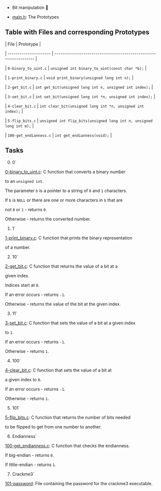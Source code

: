  - Bit manipulation :file_folder:


* [main.h](./main.h): The Prototypes



## Table with Files and corresponding Prototypes


| File                   | Prototype                                                           |

| ---------------------- | ------------------------------------------------------------------- |

| `0-binary_to_uint.c`   | `unsigned int binary_to_uint(const char *b);`                       |

| `1-print_binary.c`     | `void print_binary(unsigned long int n);`                           |

| `2-get_bit.c`          | `int get_bit(unsigned long int n, unsigned int index);`             |

| `3-set_bit.c`          | `int set_bit(unsigned long int *n, unsigned int index);`            |

| `4-clear_bit.c`        | `int clear_bit(unsigned long int *n, unsigned int index);`          |

| `5-flip_bits.c`        | `unsigned int flip_bits(unsigned long int n, unsigned long int m);` |

| `100-get_endianness.c` | `int get_endianness(void);`                                         |



## Tasks

 0. 0`

  [0-binary_to_uint.c](./0-binary_to_uint.c): C function that converts a binary number

  to an `unsigned int`.

  The parameter `b` is a pointer to a string of `0` and `1` characters.

  If `b` is `NULL` or there are one or more characters in `b` that are

  not `0` or `1` - returns `0`.

  Otherwise - returns the converted number.



 1. 1`

  [1-print_binary.c](./1-print_binary.c): C function that prints the binary representation

  of a number.



 2. 10`

  [2-get_bit.c](./2-get_bit.c): C function that returns the value of a bit at a

  given index.

  Indices start at `0`.

  If an error occurs - returns `-1`.

  Otherwise - returns the value of the bit at the given index.



 3. 11`

  [3-set_bit.c](./3-set_bit.c): C function that sets the value of a bit at a given index

  to `1`.

  If an error occurs - returns `-1`.

  Otherwise - returns `1`.



 4. 100`

  [4-clear_bit.c](./4-clear_bit.c): C function that sets the value of a bit at

  a given index to `0`.

  If an error occurs - returns `-1`.

  Otherwise - returns `1`.



 5. 101`

  [5-flip_bits.c](./5-flip_bits.c): C function that returns the number of bits needed

  to be flipped to get from one number to another.



 6. Endianness`

  [100-get_endianness.c](./100-get_endianness.c): C function that checks the endianness.

  If big-endian - returns `0`.

  If little-endian - returns `1`.



 7. Crackme3`

  [101-password](./101-password): File containing the password for the crackme3 executable.


